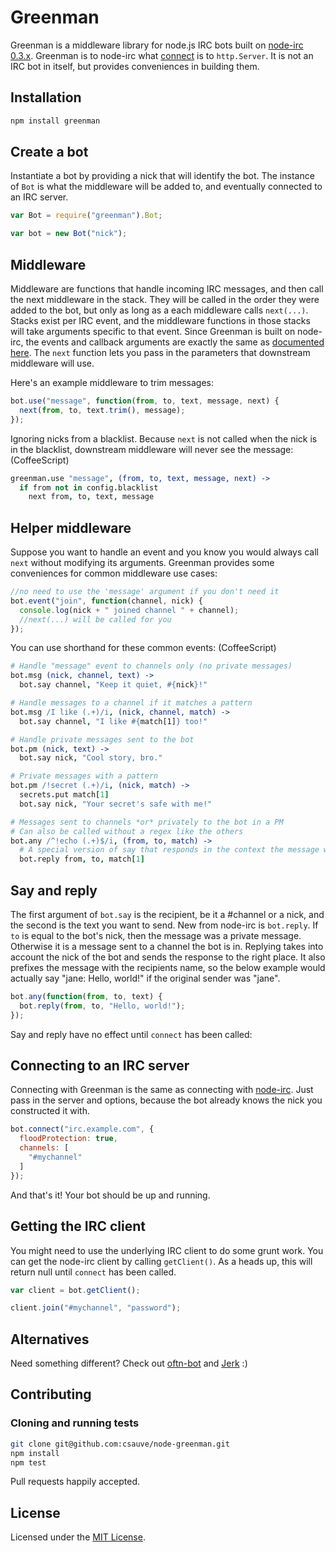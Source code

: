 # Greenman
Greenman is a middleware library for node.js IRC bots built on [node-irc 0.3.x](https://github.com/martynsmith/node-irc/tree/0.3.x). Greenman is to node-irc what [connect](https://github.com/senchalabs/connect) is to `http.Server`. It is not an IRC bot in itself, but provides conveniences in building them.

## Installation
```sh
npm install greenman
```

## Create a bot
Instantiate a bot by providing a nick that will identify the bot. The instance of `Bot` is what the middleware will be added to, and eventually connected to an IRC server.

```js
var Bot = require("greenman").Bot;

var bot = new Bot("nick");
```

## Middleware
Middleware are functions that handle incoming IRC messages, and then call the next middleware in the stack. They will be called in the order they were added to the bot, but only as long as a each middleware calls `next(...)`. Stacks exist per IRC event, and the middleware functions in those stacks will take arguments specific to that event. Since Greenman is built on node-irc, the events and callback arguments are exactly the same as [documented here](https://node-irc.readthedocs.org/en/latest/API.html#events). The `next` function lets you pass in the parameters that downstream middleware will use.

Here's an example middleware to trim messages:
```js
bot.use("message", function(from, to, text, message, next) {
  next(from, to, text.trim(), message);
});
```

Ignoring nicks from a blacklist. Because `next` is not called when the nick is in the blacklist, downstream middleware will never see the message:
(CoffeeScript)
```coffee
greenman.use "message", (from, to, text, message, next) ->
  if from not in config.blacklist
    next from, to, text, message
```

## Helper middleware
Suppose you want to handle an event and you know you would always call `next` without modifying its arguments. Greenman provides some conveniences for common middleware use cases:

```js
//no need to use the 'message' argument if you don't need it
bot.event("join", function(channel, nick) {
  console.log(nick + " joined channel " + channel);
  //next(...) will be called for you
});
```

You can use shorthand for these common events:
(CoffeeScript)
```coffee
# Handle "message" event to channels only (no private messages)
bot.msg (nick, channel, text) ->
  bot.say channel, "Keep it quiet, #{nick}!"

# Handle messages to a channel if it matches a pattern
bot.msg /I like (.+)/i, (nick, channel, match) ->
  bot.say channel, "I like #{match[1]} too!"

# Handle private messages sent to the bot
bot.pm (nick, text) ->
  bot.say nick, "Cool story, bro."

# Private messages with a pattern
bot.pm /!secret (.+)/i, (nick, match) ->
  secrets.put match[1]
  bot.say nick, "Your secret's safe with me!"

# Messages sent to channels *or* privately to the bot in a PM
# Can also be called without a regex like the others
bot.any /^!echo (.+)$/i, (from, to, match) ->
  # A special version of say that responds in the context the message was received
  bot.reply from, to, match[1]
```

## Say and reply
The first argument of `bot.say` is the recipient, be it a #channel or a nick, and the second is the text you want to send. New from node-irc is `bot.reply`. If `to` is equal to the bot's nick, then the message was a private message. Otherwise it is a message sent to a channel the bot is in. Replying takes into account the nick of the bot and sends the response to the right place. It also prefixes the message with the recipients name, so the below example would actually say "jane: Hello, world!" if the original sender was "jane".

```js
bot.any(function(from, to, text) {
  bot.reply(from, to, "Hello, world!");
});
```

Say and reply have no effect until `connect` has been called:

## Connecting to an IRC server
Connecting with Greenman is the same as connecting with [node-irc](https://node-irc.readthedocs.org/en/latest/API.html#client). Just pass in the server and options, because the bot already knows the nick you constructed it with.

```js
bot.connect("irc.example.com", {
  floodProtection: true,
  channels: [
    "#mychannel"
  ]
});
```

And that's it! Your bot should be up and running.

## Getting the IRC client
You might need to use the underlying IRC client to do some grunt work. You can get the node-irc client by calling `getClient()`. As a heads up, this will return null until `connect` has been called.

```js
var client = bot.getClient();

client.join("#mychannel", "password");
```

## Alternatives
Need something different? Check out [oftn-bot](https://github.com/oftn/oftn-bot) and [Jerk](https://github.com/gf3/Jerk) :)

## Contributing
### Cloning and running tests
```sh
git clone git@github.com:csauve/node-greenman.git
npm install
npm test
```

Pull requests happily accepted.

## License
Licensed under the [MIT License](http://opensource.org/licenses/mit-license.php).